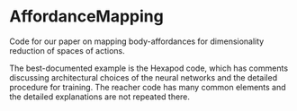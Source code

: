 # AffordanceMapping

Code for our paper on mapping body-affordances for dimensionality reduction of spaces of actions.

The best-documented example is the Hexapod code, which has comments discussing architectural
choices of the neural networks and the detailed procedure for training. The reacher code has
many common elements and the detailed explanations are not repeated there.
